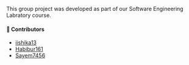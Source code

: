This group project was developed as part of our Software Engineering Labratory course.
#### 👥 Contributors
- [iishika13](https://github.com/iishika13)  
- [Habibur161](https://github.com/Habibur161)  
- [Sayem7456](https://github.com/Sayem7456)
